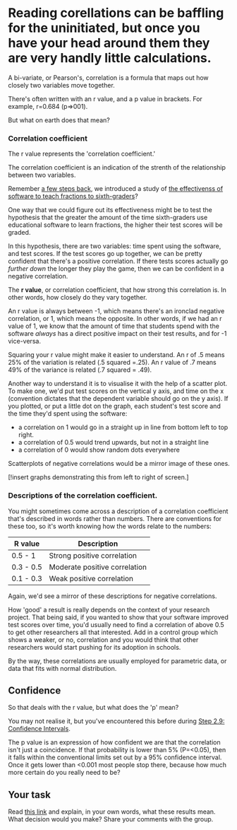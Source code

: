 # Reading corellations can be baffling for the uninitiated, but once you have your head around them they are very handly little calculations.

A bi-variate, or Pearson's, correlation is a formula that maps out how closely two variables move together.   

There's often written with an r value, and a p value in brackets.  For example, r=0.684 (p=>001).

But what on earth does that mean?


### Correlation coefficient

The r value represents the 'correlation coefficient.'

The correlation coefficient is an indication of the strenth of the relationship between two variables.

Remember [a few steps back](link), we introduced a study of [the effectivenss of software to teach fractions to sixth-graders](http://scholarcommons.usf.edu/cgi/viewcontent.cgi?article=1129&context=numeracy)?

One way that we could figure out its effectiveness might be to test the hypothesis that the greater the amount of the time sixth-graders use educational software to learn fractions, the higher their test scores will be graded.

In this hypothesis, there are two variables: time spent using the software, and test scores.  If the test scores go up together, we can be pretty confident that there's a positive correlation. If there tests scores actually go _further down_ the longer they play the game, then we can be confident in a negative correlation.   

The __r value__, or correlation coefficient, that how strong this correlation is.  In other words, how closely do they vary together.

An r value is always between -1, which means there's an ironclad negative correlation, or 1, which means the opposite.  In other words, if we had an r value of 1, we know that the amount of time that students spend with the software _always_ has a direct positive impact on their test results, and for -1 vice-versa.

Squaring your r value might make it easier to understand.  An r of .5 means 25% of the variation is related (.5 squared =.25). An r value of .7 means 49% of the variance is related (.7 squared = .49).

Another way to understand it is to visualise it with the help of a scatter plot.  To make one, we'd put test scores on the vertical y axis, and time on the x (convention dictates that the dependent variable should go on the y axis).  If you plotted, or put a little dot on the graph, each student's test score and the time they'd spent using the software:

* a correlation on 1 would go in a straight up in line from bottom left to top right. 
* a correlation of 0.5 would trend upwards, but not in a straight line
* a correlation of 0 would show random dots everywhere

Scatterplots of negative correlations would be a mirror image of these ones.

[!insert graphs demonstrating this from left to right of screen.]


### Descriptions of the correlation coefficient.

You might sometimes come across a description of a correlation coefficient that's described in words rather than numbers.  There are conventions for these too, so it's worth knowing how the words relate to the numbers:

| __R value__ | __Description__ |
| ------------- | ------------- |
| 0.5 - 1 | Strong positive correlation |
| 0.3 - 0.5 | Moderate positive correlation |
| 0.1 - 0.3 | Weak positive correlation |

Again, we'd see a mirror of these descriptions for negative correlations.

How 'good' a result is really depends on the context of your research project.  That being said, if you wanted to show that your software improved test scores over time, you'd usually need to find a correlation of above 0.5 to get other researchers all that interested.  Add in a control group which shows a weaker, or no, correlation and you would think that other researchers would start pushing for its adoption in schools.

By the way, these correlations are usually employed for parametric data, or data that fits with normal distribution.  

## Confidence

So that deals with the r value, but what does the 'p' mean?

You may not realise it, but you've encountered this before during [Step 2.9: Confidence Intervals](link).

The p value is an expression of how confident we are that the correlation isn't just a coincidence.  If that probability is lower than 5% (P=<0.05), then it falls within the conventional limits set out by a 95% confidence interval.  Once it gets lower than <0.001 most people stop there, because how much more certain do you really need to be?  

## Your task

Read [this link](link) and explain, in your own words, what these results mean.  What decision would you make?  Share your comments with the group.


